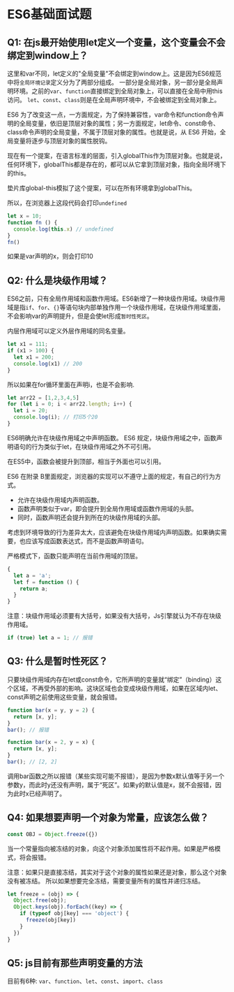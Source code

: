 # ES6基础面试题

## Q1: 在js最开始使用let定义一个变量，这个变量会不会绑定到window上？

这里和var不同，let定义的"全局变量"不会绑定到window上。这是因为ES6规范中将`全局环境记录`定义分为了两部分组成。
一部分是全局对象，另一部分是全局声明环境。之前的`var`、`function`直接绑定到全局对象上，可以直接在全局中用this访问。
`let`、`const`、`class`则是在全局声明环境中，不会被绑定到全局对象上。

ES6 为了改变这一点，一方面规定，为了保持兼容性，var命令和function命令声明的全局变量，依旧是顶层对象的属性；另一方面规定，let命令、const命令、class命令声明的全局变量，不属于顶层对象的属性。也就是说，从 ES6 开始，全局变量将逐步与顶层对象的属性脱钩。

现在有一个提案，在语言标准的层面，引入globalThis作为顶层对象。也就是说，任何环境下，globalThis都是存在的，都可以从它拿到顶层对象，指向全局环境下的this。

垫片库global-this模拟了这个提案，可以在所有环境拿到globalThis。

所以，在浏览器上这段代码会打印`undefined`

```js
let x = 10;
function fn () {
  console.log(this.x) // undefined
}
fn()
```

如果是var声明的x，则会打印10

## Q2: 什么是块级作用域？

ES6之前，只有全局作用域和函数作用域。ES6新增了一种块级作用域。块级作用域是指`if`、`for`、`{}`等语句块内部单独作用一个块级作用域，在块级作用域里面，不会影响var的声明提升，但是会使let形成`暂时性死区`。

内层作用域可以定义外层作用域的同名变量。

```js
let x1 = 111;
if (x1 > 100) {
  let x1 = 200;
  console.log(x1) // 200
}
```

所以如果在for循环里面在声明i，也是不会影响.

```js
let arr22 = [1,2,3,4,5]
for (let i = 0; i < arr22.length; i++) {
  let i = 20;
  console.log(i); // 打印5个20
}
```

ES6明确允许在块级作用域之中声明函数。
ES6 规定，块级作用域之中，函数声明语句的行为类似于let，在块级作用域之外不可引用。

在ES5中，函数会被提升到顶部，相当于外面也可以引用。

ES6 在附录 B里面规定，浏览器的实现可以不遵守上面的规定，有自己的行为方式。

- 允许在块级作用域内声明函数。
- 函数声明类似于var，即会提升到全局作用域或函数作用域的头部。
- 同时，函数声明还会提升到所在的块级作用域的头部。

考虑到环境导致的行为差异太大，应该避免在块级作用域内声明函数。如果确实需要，也应该写成函数表达式，而不是函数声明语句。

严格模式下，函数只能声明在当前作用域的顶层。

```js
{
  let a = 'a';
  let f = function () {
    return a;
  }
}
```

注意：块级作用域必须要有大括号，如果没有大括号，Js引擎就认为不存在块级作用域。

```js
if (true) let a = 1; // 报错
```

## Q3: 什么是暂时性死区？

只要块级作用域内存在let或const命令，它所声明的变量就“绑定”（binding）这个区域，不再受外部的影响。这块区域也会变成块级作用域，如果在区域内let、const声明之前使用这些变量，就会报错。

```js
function bar(x = y, y = 2) {
  return [x, y];
}
bar(); // 报错

function bar(x = 2, y = x) {
  return [x, y];
}
bar(); // [2, 2]
```

调用bar函数之所以报错（某些实现可能不报错），是因为参数x默认值等于另一个参数y，而此时y还没有声明，属于“死区”。如果y的默认值是x，就不会报错，因为此时x已经声明了。

## Q4: 如果想要声明一个对象为常量，应该怎么做？

```js
const OBJ = Object.freeze({})
```

当一个常量指向被冻结的对象，向这个对象添加属性将不起作用。如果是严格模式，将会报错。

注意：如果只是直接冻结，其实对于这个对象的属性如果还是对象，那么这个对象没有被冻结。
所以如果想要完全冻结，需要变量所有的属性并递归冻结。

```js
let freeze = (obj) => {
  Object.free(obj);
  Object.keys(obj).forEach((key) => {
    if (typeof obj[key] === 'object') {
      freeze(obj[key])
    }
  })
}
```

## Q5: js目前有那些声明变量的方法

目前有6种: `var`、`function`、`let`、`const`、`import`、`class`
